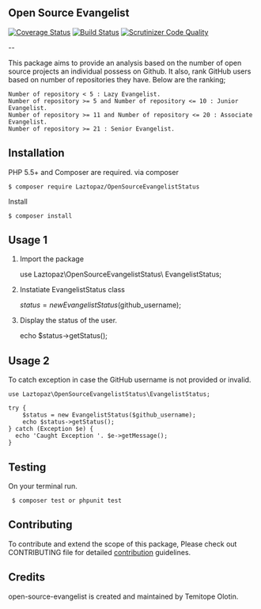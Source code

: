 **Open Source Evangelist**  
-
[![Coverage Status](https://coveralls.io/repos/github/andela-tolotin/open-source-evangelist/badge.svg?branch=evangelist)](https://coveralls.io/github/andela-tolotin/open-source-evangelist?branch=evangelist)
[![Build Status](https://travis-ci.org/andela-tolotin/open-source-evangelist.svg?branch=evangelist)](https://travis-ci.org/andela-tolotin/open-source-evangelist) [![Scrutinizer Code Quality](https://scrutinizer-ci.com/g/andela-tolotin/open-source-evangelist/badges/quality-score.png?b=evangelist)](https://scrutinizer-ci.com/g/andela-tolotin/open-source-evangelist/?branch=evangelist) 

--

This package aims to provide an analysis based on the number of open source projects an individual possess on Github. It also, rank GitHub users based on number of repositories they have. Below are the ranking;

    Number of repository < 5 : Lazy Evangelist.
    Number of repository >= 5 and Number of repository <= 10 : Junior Evangelist.
    Number of repository >= 11 and Number of repository <= 20 : Associate Evangelist.
    Number of repository >= 21 : Senior Evangelist.

**Installation**
-
PHP 5.5+ and Composer are required.
via composer

    $ composer require Laztopaz/OpenSourceEvangelistStatus

Install

    $ composer install 

**Usage 1**
-
1. Import the package

    use Laztopaz\OpenSourceEvangelistStatus\ EvangelistStatus;
2. Instatiate EvangelistStatus class

    $status = new EvangelistStatus($github_username);
3. Display the status of the user.
   

    echo $status->getStatus();

**Usage 2**
-
To catch exception in case the GitHub username is not provided or invalid.

 

    use Laztopaz\OpenSourceEvangelistStatus\EvangelistStatus;
  
    try {
        $status = new EvangelistStatus($github_username);
        echo $status->getStatus();
    } catch (Exception $e) {
      echo 'Caught Exception '. $e->getMessage();
    }
   

**Testing**
-

On your terminal run.
   

     $ composer test or phpunit test
**Contributing**
-
To contribute and extend the scope of this package, Please check out CONTRIBUTING file for detailed [contribution](https://github.com/andela-tolotin/open-source-evangelist/blob/evangelist/contribution.md) guidelines.

**Credits**
-
open-source-evangelist is created and maintained by Temitope Olotin.
